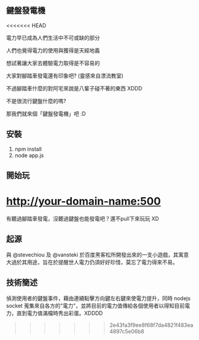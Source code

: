 鍵盤發電機
---
<<<<<<< HEAD

電力早已成為人們生活中不可或缺的部分

人們也覺得電力的使用與獲得是天經地義

想試著讓大家去體驗電力取得是不容易的

大家對腳踏車發電還有印象吧? (靈感來自漂流教室)

不過腳踏車什麼的對阿宅來說是八輩子碰不著的東西 XDDD

不是很流行鍵盤什麼的嗎?

那我們就來個「鍵盤發電機」吧 :D

安裝
---

1. npm install
2. node app.js

開始玩
---

[http://your-domain-name:500](http://your-domain-name:500)
=======
有聽過腳踏車發電，沒聽過鍵盤也能發電吧？還不pull下來玩玩 XD

起源
---

與 @stevechiou 及 @vansteki 於百度黑客松所開發出來的一支小遊戲，其寓意大過於其用途，旨在於提醒世人電力仍須好好珍惜，莫忘了電力得來不易。

技術簡述
---

偵測使用者的鍵盤事件，藉由連續點擊方向鍵左右鍵來使電力提升，同時 nodejs socket 蒐集來自各方的"電力"，並將目前的電力值傳給各個使用者以得知目前電力，直到電力值滿檔時秀出彩蛋。XDDDD
>>>>>>> 2e43fa3f9ee8f68f7da4821f483ea4897c5e06b8
